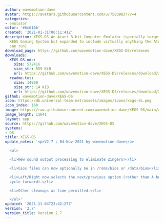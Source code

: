 ```yaml
---
author: wavemotion-dave
avatar: https://avatars.githubusercontent.com/u/75039837?v=4
categories:
- emulator
color: '#6c616b'
created: '2021-01-31T00:11:41Z'
description: XEGS-DS An Atari 8-bit Computer Emulator (specially targeted for the
  XEGS Gaming System but expanded to include virtually anything the Atari 8-bit computers
  can run)
download_page: https://github.com/wavemotion-dave/XEGS-DS/releases
downloads:
  XEGS-DS.nds:
    size: 572416
    size_str: 559 KiB
    url: https://github.com/wavemotion-dave/XEGS-DS/releases/download/2.7/XEGS-DS.nds
  readme.txt:
    size: 14869
    size_str: 14 KiB
    url: https://github.com/wavemotion-dave/XEGS-DS/releases/download/2.7/readme.txt
github: wavemotion-dave/XEGS-DS
icon: https://db.universal-team.net/assets/images/icons/xegs-ds.png
icon_index: 160
image: https://raw.githubusercontent.com/wavemotion-dave/XEGS-DS/main/arm9/gfx/bgTop.png
image_length: 11641
layout: app
source: https://github.com/wavemotion-dave/XEGS-DS
systems:
- DS
title: XEGS-DS
update_notes: '<p>V2.7 : 04-Nov-2021 by wavemotion-dave</p>

  <ul>

  <li>New sound output processing to eliminate Zingers!</li>

  <li>bios files can now optionally be in /roms/bios or /data/bios</li>

  <li>Left/Right now selects the next/previous option (rather than A button to only
  cycle forward).</li>

  <li>Other cleanups as time permitted.</li>

  </ul>'
updated: '2021-11-04T23:42:27Z'
version: '2.7'
version_title: Version 2.7
---
```

